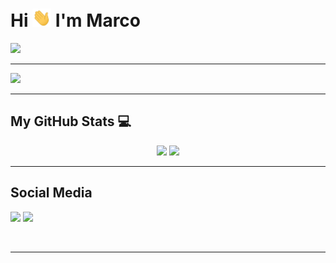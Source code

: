# Hi <img src="https://raw.githubusercontent.com/ABSphreak/ABSphreak/master/gifs/Hi.gif" width="30px"> I'm Marco
<img height="30" src = "https://img.shields.io/badge/Freelancer-29B2FE?style=for-the-badge&logo=Freelancer&logoColor=white"/>

---

<img src="https://media.giphy.com/media/fHtH9kGwNYPVzZp3pN/giphy.gif" width="1100"/>

---
## My GitHub Stats 💻

<p align="center"> 
  <img src="https://github-readme-stats.vercel.app/api/top-langs/?username=enidev911&theme=darcula"  height="220"/>
  <img src="https://github-readme-stats.vercel.app/api?username=enidev911&theme=darcula&show_icons=true" height="220"/>
</p>

---

## Social Media 

[<img height="30" src="https://img.shields.io/badge/twitter-%231DA1F2.svg?&style=for-the-badge&logo=twitter&logoColor=white" />][twitter]
[<img height="30" src = "https://img.shields.io/badge/facebook-%233b5998.svg?&style=for-the-badge&logo=Facebook&logoColor=white">][facebook]


[twitter]: https://twitter.com/MarcoContreraas
[facebook]: https://www.facebook.com/profile.php?id=100009064421475


<br />

---




<!---
EniDev911/EniDev911 is a ✨ special ✨ repository because its `README.md` (this file) appears on your GitHub profile.
You can click the Preview link to take a look at your changes.
--->

